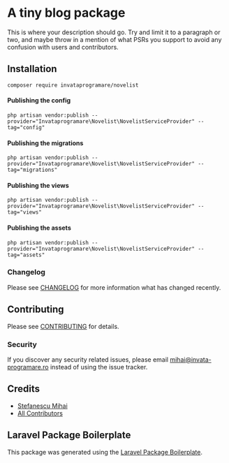 # A tiny blog package

This is where your description should go. Try and limit it to a paragraph or two, and maybe throw in a mention of what PSRs you support to avoid any confusion with users and contributors.

## Installation

````
composer require invataprogramare/novelist
````

#### Publishing the config

````
php artisan vendor:publish --provider="Invataprogramare\Novelist\NovelistServiceProvider" --tag="config"
````

#### Publishing the migrations

````
php artisan vendor:publish --provider="Invataprogramare\Novelist\NovelistServiceProvider" --tag="migrations"
````

#### Publishing the views

````
php artisan vendor:publish --provider="Invataprogramare\Novelist\NovelistServiceProvider" --tag="views"
````

#### Publishing the assets

````
php artisan vendor:publish --provider="Invataprogramare\Novelist\NovelistServiceProvider" --tag="assets"
````

### Changelog

Please see [CHANGELOG](CHANGELOG.md) for more information what has changed recently.

## Contributing

Please see [CONTRIBUTING](CONTRIBUTING.md) for details.

### Security

If you discover any security related issues, please email mihai@invata-programare.ro instead of using the issue tracker.

## Credits

- [Stefanescu Mihai](https://github.com/invataprogramare)
- [All Contributors](../../contributors)

## Laravel Package Boilerplate

This package was generated using the [Laravel Package Boilerplate](https://laravelpackageboilerplate.com).
